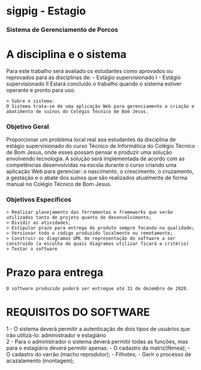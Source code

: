 # sigpig - Estagio
### Sistema de Gerenciamento de Porcos

# A disciplina e o sistema

Para este trabalho será avaliado os estudantes como aprovados ou reprovados para as disciplinas de:
    - Estágio supervisionado I
    - Estágio supervisionado II
Estará concluído o trabalho quando o sistema estiver operante e pronto para uso.

    > Sobre o sistema:
    O Sistema trata-se de uma aplicação Web para gerenciamento a criação e abatimento de suínos do Colégio Técnico de Bom Jesus.

### Objetivo Geral

Proporcionar um problema local real aos estudantes da disciplina de estágio supervisionado do curso Técnico de Informática do Colégio Técnico de Bom Jesus, onde esses possam pensar e produzir uma solução envolvendo tecnologia. A solução será implementada de acordo com as competências desenvolvidas na escola durante o curso criando uma aplicação Web para gerenciar: o nascimento, o crescimento, o cruzamento, a gestação e o abate dos suínos que são realizados atualmente de forma manual no Colégio Técnico de Bom Jesus.

### Objetivos Específicos

    > Realizar planejamento das ferramentas e frameworks que serão utilizados tanto de projeto quanto de desenvolvimento;
    > Dividir as atividades;
    > Estipular prazo para entrega do produto sempre focando na qualidade;
    > Versionar todo o código produzido localmente ou remotamente;
    > Construir os diagramas UML de representação do software a ser construído (a escolha de quais diagramas utilizar ficará a critério)
    > Testar o software
    
# Prazo para entrega

    O software produzido poderá ser entregue até 31 de dezembro de 2020.
    
# REQUISITOS DO SOFTWARE

1 - O sistema deverá permitir a autenticação de dois tipos de usuários que irão utilizá-lo: administrador e estagiário
<br />
2 - Para o administrador o sistema deverá permitir todas as funções, mas para o estagiário deverá permitir apenas:
    - O cadastro da matriz(fêmea);
    - O cadastro do varrão (macho reprodutor);
    - Filhotes;
    - Gerir o processo de acazalamento (montagem);

    
    
